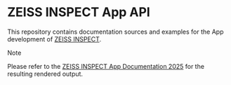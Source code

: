 # ZEISS INSPECT App API

This repository contains documentation sources and examples for the App development of [ZEISS INSPECT](https://www.zeiss.com/metrology/en/software/zeiss-inspect.html).

> [!NOTE]
> Please refer to the [ZEISS INSPECT App Documentation 2025](https://zeiss.github.io/zeiss-inspect-app-api/main/) for the resulting rendered output.
